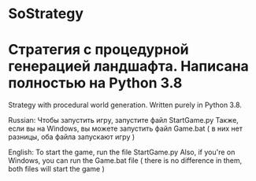 # SoStrategy
# Стратегия с процедурной генерацией ландшафта. Написана полностью на Python 3.8

Strategy with procedural world generation. Written purely in Python 3.8.

Russian:
Чтобы запустить игру, запустите файл StartGame.py
Также, если вы на Windows, вы можете запустить файл Game.bat ( в них нет разницы, оба файла запускают игру )

English:
To start the game, run the file StartGame.py
Also, if you're on Windows, you can run the Game.bat file ( there is no difference in them, both files will start the game )
